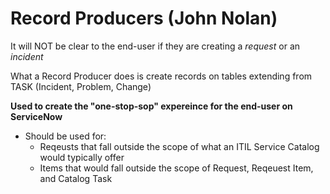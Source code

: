 # Record Producers (John Nolan)

It will NOT be clear to the end-user if they are creating a _request_ or an _incident_

What a Record Producer does is create records on tables extending from TASK (Incident, Problem, Change)

**Used to create the "one-stop-sop" expereince for the end-user on ServiceNow**
- Should be used for:
  - Reqeusts that fall outside the scope of what an ITIL Service Catalog would typically offer
  - Items that would fall outside the scope of Request, Reqeuest Item, and Catalog Task


